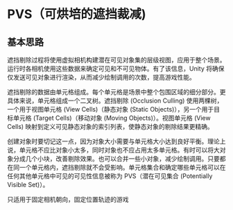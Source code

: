 # PVS（可烘培的遮挡裁减\)

## 基本思路

遮挡剔除过程将使用虚拟相机构建潜在可见对象集的层级视图，应用于整个场景。运行时各相机使用这些数据来确定可见和不可见物体。有了该信息，Unity 将确保仅发送可见对象进行渲染，从而减少绘制调用的次数，提高游戏性能。

遮挡剔除的数据由单元格组成。每个单元格是场景中整个包围区域的细分部分。更具体来说，单元格组成一个二叉树。遮挡剔除 \(Occlusion Culling\) 使用两棵树，一个用于视图单元格 \(View Cells\)（静态对象 \(Static Objects\)），另一个用于目标单元格 \(Target Cells\)（移动对象 \(Moving Objects\)）。视图单元格 \(View Cells\) 映射到定义可见静态对象的索引列表，使静态对象的剔除结果更精确。

创建对象时要切记这一点，因为对象大小需要与单元格大小达到良好平衡。理论上说，单元格不应比对象小太多，同时对象也不应占用太多单元格。有时可以将大对象分成几个小块，改善剔除效果。也可以合并一些小对象，减少绘制调用。只要都在同一个单元格内，遮挡剔除就不会受影响。单元格集合和确定哪些单元格可以在任何其他单元格中可见的可见性信息被称为 PVS（潜在可见集合 \(Potentially Visible Set\)）。

只适用于固定相机朝向，固定位置轨迹的游戏

